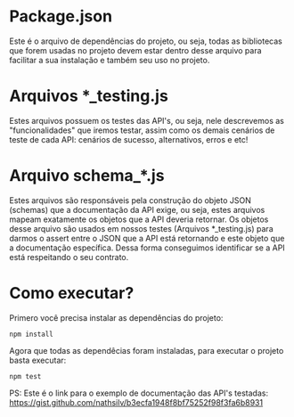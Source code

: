 # Package.json
Este é o arquivo de dependências do projeto, ou seja, todas as bibliotecas que forem usadas no projeto devem estar dentro desse arquivo para facilitar a sua instalação e também seu uso no projeto.

# Arquivos *_testing.js 
Estes arquivos possuem os testes das API's, ou seja, nele descrevemos as "funcionalidades" que iremos testar, assim como os demais cenários de teste de cada API: cenários de sucesso, alternativos, erros e etc!

# Arquivo schema_*.js
Estes arquivos são responsáveis pela construção do objeto JSON (schemas) que a documentação da API exige, ou seja, estes arquivos mapeam exatamente os objetos que a API deveria retornar. Os objetos desse arquivo são usados em nossos testes (Arquivos *_testing.js) para darmos o assert entre o JSON que a API está retornando e este objeto que a documentação específica. Dessa forma conseguimos identificar se a API está respeitando o seu contrato.

# Como executar?

Primero você precisa instalar as dependências do projeto:
```
npm install
```

Agora que todas as dependêcias foram instaladas, para executar o projeto basta executar:
```
npm test
```

PS: Este é o link para o exemplo de documentação das API's testadas: https://gist.github.com/nathsilv/b3ecfa1948f8bf75252f98f3fa6b8931
